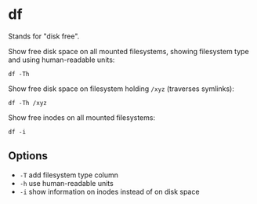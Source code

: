 # df

Stands for "disk free".

Show free disk space on all mounted filesystems, showing filesystem
type and using human-readable units:

```
df -Th
```

Show free disk space on filesystem holding `/xyz` (traverses symlinks):

```
df -Th /xyz
```

Show free inodes on all mounted filesystems:

```
df -i
```

## Options

* `-T` add filesystem type column
* `-h` use human-readable units
* `-i` show information on inodes instead of on disk space
